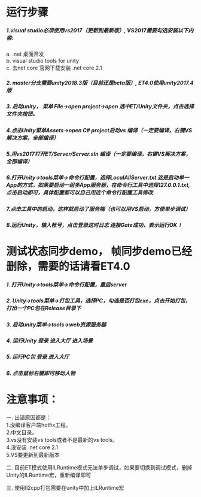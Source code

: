 # 运行步骤  
##### 1.visual studio必须使用vs2017（更新到最新版）, VS2017需要勾选安装以下内容:
a. .net 桌面开发  
b. visual studio tools for unity  
c. 去net core 官网下载安装 .net core 2.1  
##### 2. master分支需要unity2018.3版（目前还是beta版）, ET4.0使用unity2017.4版

##### 3. 启动unity， 菜单 File->open project->open 选中ET/Unity文件夹，点击选择文件夹按钮。

##### 4.点击Unity菜单Assets->open C# project启动vs 编译（一定要编译，右键VS解决方案，全部编译）

##### 5.用vs2017打开ET/Server/Server.sln 编译（一定要编译，右键VS解决方案，全部编译）

##### 6.打开Unity->tools菜单->命令行配置，选择LocalAllServer.txt 这是启动单一App的方式，如果要启动一组多App服务器，在命令行工具中选择127.0.0.1.txt,点击启动即可，具体配置都可以自己用这个命令行配置工具修改
##### 7.点击工具中的启动，这样就启动了服务端（也可以用VS启动，方便单步调试）
##### 8.运行Unity，输入帐号，点击登录这时日志 连接Gate成功，表示运行OK！


# 测试状态同步demo， 帧同步demo已经删除，需要的话请看ET4.0
##### 1. 打开Unity->tools菜单->命令行配置，重启server
##### 2. Unity->tools菜单->打包工具，选择PC，勾选是否打包exe，点击开始打包，打出一个PC包在Release目录下
##### 3. 启动unity菜单->tools->web资源服务器
##### 4. 运行Unity 登录 进入大厅 进入场景
##### 5. 运行PC包 登录 进入大厅
##### 6. 点击鼠标右键即可移动人物

# 注意事项：

一. 出错原因都是：  
1.没编译客户端hotfix工程。  
2.中文目录。  
3.vs没有安装vs tools或者不是最新的vs tools。  
4.没安装 .net core 2.1  
5.VS要更新到最新版本  


二. 目前ET模式使用ILRuntime模式无法单步调试，如果要切换到调试模式，删掉Unity的ILRuntime宏，重新编译即可  

三. 使用Il2cpp打包需要在unity中加上ILRuntime宏  

